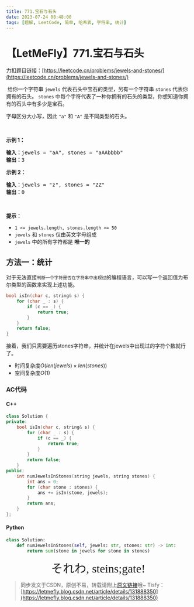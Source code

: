```yaml
---
title: 771.宝石与石头
date: 2023-07-24 08:48:00
tags: [题解, LeetCode, 简单, 哈希表, 字符串, 统计]
---
```


# 【LetMeFly】771.宝石与石头

力扣题目链接：[https://leetcode.cn/problems/jewels-and-stones/](https://leetcode.cn/problems/jewels-and-stones/)

<p>&nbsp;给你一个字符串 <code>jewels</code>&nbsp;代表石头中宝石的类型，另有一个字符串 <code>stones</code> 代表你拥有的石头。&nbsp;<code>stones</code>&nbsp;中每个字符代表了一种你拥有的石头的类型，你想知道你拥有的石头中有多少是宝石。</p>

<p>字母区分大小写，因此 <code>"a"</code> 和 <code>"A"</code> 是不同类型的石头。</p>

<p>&nbsp;</p>

<p><strong>示例 1：</strong></p>

<pre>
<strong>输入：</strong>jewels = "aA", stones = "aAAbbbb"
<strong>输出：</strong>3
</pre>

<p><strong>示例 2：</strong></p>

<pre>
<strong>输入：</strong>jewels = "z", stones = "ZZ"
<strong>输出：</strong>0<strong>
</strong></pre>

<p>&nbsp;</p>

<p><strong>提示：</strong></p>

<ul>
	<li><code>1 &lt;=&nbsp;jewels.length, stones.length &lt;= 50</code></li>
	<li><code>jewels</code> 和 <code>stones</code> 仅由英文字母组成</li>
	<li><code>jewels</code> 中的所有字符都是 <strong>唯一的</strong></li>
</ul>


    
## 方法一：统计

对于无法直接```判断一个字符是否在字符串中出现过```的编程语言，可以写一个返回值为布尔类型的函数来实现上述功能。

```cpp
bool isIn(char c, string& s) {
    for (char _ : s) {
        if (c == _) {
            return true;
        }
    }
    return false;
}
```

接着，我们只需要遍历stones字符串，并统计在jewels中出现过的字符个数就行了。

+ 时间复杂度$O(len(jewels)\times len(stones))$
+ 空间复杂度$O(1)$

### AC代码

#### C++

```cpp
class Solution {
private:
    bool isIn(char c, string& s) {
        for (char _ : s) {
            if (c == _) {
                return true;
            }
        }
        return false;
    }
public:
    int numJewelsInStones(string jewels, string stones) {
        int ans = 0;
        for (char stone : stones) {
            ans += isIn(stone, jewels);
        }
        return ans;
    }
};
```

#### Python

```python
class Solution:
    def numJewelsInStones(self, jewels: str, stones: str) -> int:
        return sum(stone in jewels for stone in stones)
```

<center><font size="6px" face="楷体">それわ, steins;gate!</font></center>

> 同步发文于CSDN，原创不易，转载请附上[原文链接](https://blog.tisfy.eu.org/2023/07/24/LeetCode%200771.%E5%AE%9D%E7%9F%B3%E4%B8%8E%E7%9F%B3%E5%A4%B4/)哦~
> Tisfy：[https://letmefly.blog.csdn.net/article/details/131888350](https://letmefly.blog.csdn.net/article/details/131888350)
